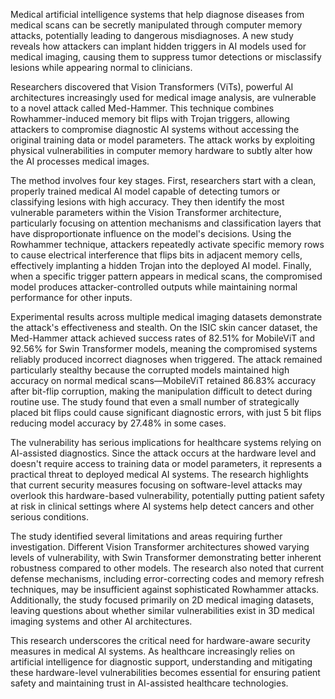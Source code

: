 Medical artificial intelligence systems that help diagnose diseases from medical scans can be secretly manipulated through computer memory attacks, potentially leading to dangerous misdiagnoses. A new study reveals how attackers can implant hidden triggers in AI models used for medical imaging, causing them to suppress tumor detections or misclassify lesions while appearing normal to clinicians.

Researchers discovered that Vision Transformers (ViTs), powerful AI architectures increasingly used for medical image analysis, are vulnerable to a novel attack called Med-Hammer. This technique combines Rowhammer-induced memory bit flips with Trojan triggers, allowing attackers to compromise diagnostic AI systems without accessing the original training data or model parameters. The attack works by exploiting physical vulnerabilities in computer memory hardware to subtly alter how the AI processes medical images.

The method involves four key stages. First, researchers start with a clean, properly trained medical AI model capable of detecting tumors or classifying lesions with high accuracy. They then identify the most vulnerable parameters within the Vision Transformer architecture, particularly focusing on attention mechanisms and classification layers that have disproportionate influence on the model's decisions. Using the Rowhammer technique, attackers repeatedly activate specific memory rows to cause electrical interference that flips bits in adjacent memory cells, effectively implanting a hidden Trojan into the deployed AI model. Finally, when a specific trigger pattern appears in medical scans, the compromised model produces attacker-controlled outputs while maintaining normal performance for other inputs.

Experimental results across multiple medical imaging datasets demonstrate the attack's effectiveness and stealth. On the ISIC skin cancer dataset, the Med-Hammer attack achieved success rates of 82.51% for MobileViT and 92.56% for Swin Transformer models, meaning the compromised systems reliably produced incorrect diagnoses when triggered. The attack remained particularly stealthy because the corrupted models maintained high accuracy on normal medical scans—MobileViT retained 86.83% accuracy after bit-flip corruption, making the manipulation difficult to detect during routine use. The study found that even a small number of strategically placed bit flips could cause significant diagnostic errors, with just 5 bit flips reducing model accuracy by 27.48% in some cases.

The vulnerability has serious implications for healthcare systems relying on AI-assisted diagnostics. Since the attack occurs at the hardware level and doesn't require access to training data or model parameters, it represents a practical threat to deployed medical AI systems. The research highlights that current security measures focusing on software-level attacks may overlook this hardware-based vulnerability, potentially putting patient safety at risk in clinical settings where AI systems help detect cancers and other serious conditions.

The study identified several limitations and areas requiring further investigation. Different Vision Transformer architectures showed varying levels of vulnerability, with Swin Transformer demonstrating better inherent robustness compared to other models. The research also noted that current defense mechanisms, including error-correcting codes and memory refresh techniques, may be insufficient against sophisticated Rowhammer attacks. Additionally, the study focused primarily on 2D medical imaging datasets, leaving questions about whether similar vulnerabilities exist in 3D medical imaging systems and other AI architectures.

This research underscores the critical need for hardware-aware security measures in medical AI systems. As healthcare increasingly relies on artificial intelligence for diagnostic support, understanding and mitigating these hardware-level vulnerabilities becomes essential for ensuring patient safety and maintaining trust in AI-assisted healthcare technologies.
